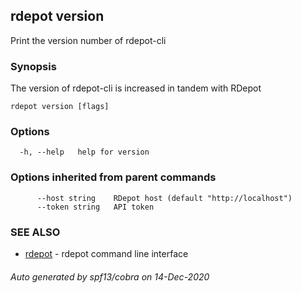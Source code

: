## rdepot version

Print the version number of rdepot-cli

### Synopsis

The version of rdepot-cli is increased in tandem with RDepot

```
rdepot version [flags]
```

### Options

```
  -h, --help   help for version
```

### Options inherited from parent commands

```
      --host string    RDepot host (default "http://localhost")
      --token string   API token
```

### SEE ALSO

* [rdepot](rdepot.md)	 - rdepot command line interface

###### Auto generated by spf13/cobra on 14-Dec-2020
